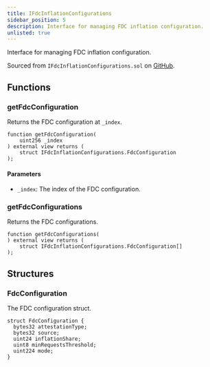 ```yaml
---
title: IFdcInflationConfigurations
sidebar_position: 5
description: Interface for managing FDC inflation configuration.
unlisted: true
---
```


Interface for managing FDC inflation configuration.

Sourced from `IFdcInflationConfigurations.sol` on [GitHub](https://github.com/flare-foundation/flare-smart-contracts-v2/blob/main/contracts/userInterfaces/IFdcInflationConfigurations.sol).

## Functions

### getFdcConfiguration

Returns the FDC configuration at `_index`.

```solidity
function getFdcConfiguration(
    uint256 _index
) external view returns (
    struct IFdcInflationConfigurations.FdcConfiguration
);
```

#### Parameters

- `_index`: The index of the FDC configuration.

### getFdcConfigurations

Returns the FDC configurations.

```solidity
function getFdcConfigurations(
) external view returns (
    struct IFdcInflationConfigurations.FdcConfiguration[]
);
```

## Structures

### FdcConfiguration

The FDC configuration struct.

```solidity
struct FdcConfiguration {
  bytes32 attestationType;
  bytes32 source;
  uint24 inflationShare;
  uint8 minRequestsThreshold;
  uint224 mode;
}
```
